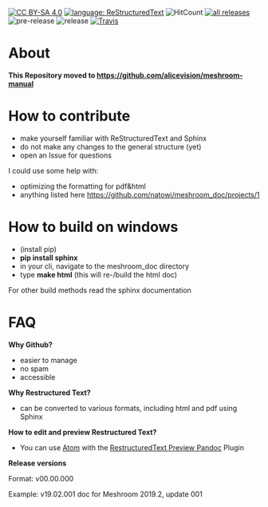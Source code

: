 [![CC BY-SA 4.0](https://img.shields.io/badge/license-CC%20BY--SA%204.0-blue.svg?style=flat-square)](https://creativecommons.org/licenses/by-sa/4.0/)
[![language: ReStructuredText](https://img.shields.io/badge/language-RST-black.svg?style=flat-square)](http://docutils.sourceforge.net/docs/user/rst/quickref.html)
![HitCount](http://hits.dwyl.io/natowi/meshroom_doc.svg)
[![all releases](https://img.shields.io/github/downloads/natowi/meshroom_doc/total.svg?style=flat-square&color=success)](https://github.com/natowi/meshroom_doc/releases/)
![pre-release](https://img.shields.io/github/release-pre/natowi/meshroom_doc.svg?style=flat-square&color=yellow&label=pre-release)
![release](https://img.shields.io/github/release/natowi/meshroom_doc.svg?style=flat-square&color=green&label=release)
[![Travis](https://img.shields.io/travis/natowi/meshroom_doc.svg?style=flat-square)](https://travis-ci.org/natowi/meshroom_doc)

# About

**This Repository moved to https://github.com/alicevision/meshroom-manual**

# How to contribute

-   make yourself familiar with ReStructuredText and Sphinx
-   do not make any changes to the general structure (yet)
-   open an Issue for questions

I could use some help with:
- optimizing the formatting for pdf&html
- anything listed here https://github.com/natowi/meshroom_doc/projects/1

# How to build on windows

-   (install pip)
-   **pip install sphinx**
-   in your cli, navigate to the meshroom\_doc directory
-   type **make html** (this will re-/build the html doc)

For other build methods read the sphinx documentation

# FAQ

**Why Github?**

-   easier to manage
-   no spam
-   accessible

**Why Restructured Text?**

-   can be converted to various formats, including html and pdf using Sphinx

**How to edit and preview Restructured Text?**

-   You can use [Atom](https://atom.io/) with the [RestructuredText Preview Pandoc](https://atom.io/packages/rst-preview-pandoc) Plugin

**Release versions**

Format: v00.00.000

Example: v19.02.001 doc for Meshroom 2019.2, update 001
